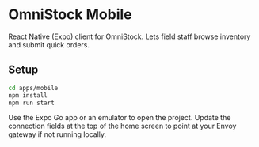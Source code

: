 # OmniStock Mobile

React Native (Expo) client for OmniStock. Lets field staff browse inventory and submit quick orders.

## Setup

```bash
cd apps/mobile
npm install
npm run start
```

Use the Expo Go app or an emulator to open the project. Update the connection fields at the top of the home screen to point at your Envoy gateway if not running locally.
